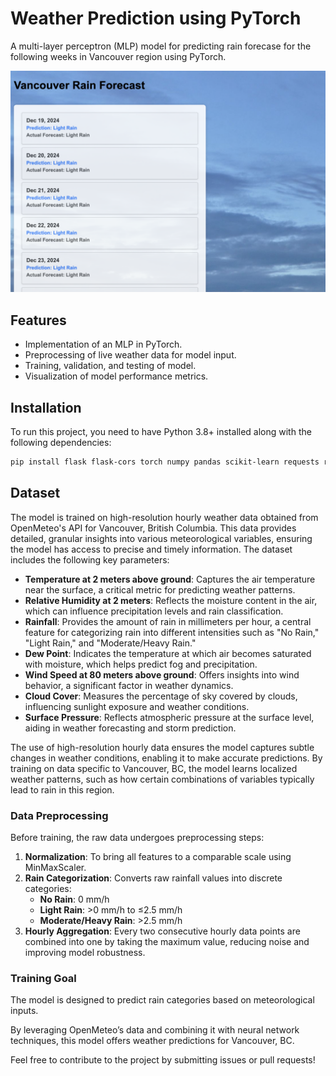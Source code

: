 # Weather Prediction using PyTorch

A multi-layer perceptron (MLP) model for predicting rain forecase for the following weeks in Vancouver region using PyTorch.

![Alt text](/demo.png)

## Features

- Implementation of an MLP in PyTorch.
- Preprocessing of live weather data for model input.
- Training, validation, and testing of model.
- Visualization of model performance metrics.

## Installation

To run this project, you need to have Python 3.8+ installed along with the following dependencies:

```bash
pip install flask flask-cors torch numpy pandas scikit-learn requests requests-cache retry-requests openmeteo_requests

```

## Dataset

The model is trained on high-resolution hourly weather data obtained from OpenMeteo's API for Vancouver, British Columbia. This data provides detailed, granular insights into various meteorological variables, ensuring the model has access to precise and timely information. The dataset includes the following key parameters:

- **Temperature at 2 meters above ground**: Captures the air temperature near the surface, a critical metric for predicting weather patterns.
- **Relative Humidity at 2 meters**: Reflects the moisture content in the air, which can influence precipitation levels and rain classification.
- **Rainfall**: Provides the amount of rain in millimeters per hour, a central feature for categorizing rain into different intensities such as "No Rain," "Light Rain," and "Moderate/Heavy Rain."
- **Dew Point**: Indicates the temperature at which air becomes saturated with moisture, which helps predict fog and precipitation.
- **Wind Speed at 80 meters above ground**: Offers insights into wind behavior, a significant factor in weather dynamics.
- **Cloud Cover**: Measures the percentage of sky covered by clouds, influencing sunlight exposure and weather conditions.
- **Surface Pressure**: Reflects atmospheric pressure at the surface level, aiding in weather forecasting and storm prediction.

The use of high-resolution hourly data ensures the model captures subtle changes in weather conditions, enabling it to make accurate predictions. By training on data specific to Vancouver, BC, the model learns localized weather patterns, such as how certain combinations of variables typically lead to rain in this region.

### Data Preprocessing
Before training, the raw data undergoes preprocessing steps:
1. **Normalization**: To bring all features to a comparable scale using MinMaxScaler.
2. **Rain Categorization**: Converts raw rainfall values into discrete categories:
   - **No Rain**: 0 mm/h
   - **Light Rain**: >0 mm/h to ≤2.5 mm/h
   - **Moderate/Heavy Rain**: >2.5 mm/h
3. **Hourly Aggregation**: Every two consecutive hourly data points are combined into one by taking the maximum value, reducing noise and improving model robustness.

### Training Goal
The model is designed to predict rain categories based on meteorological inputs.

By leveraging OpenMeteo’s data and combining it with neural network techniques, this model offers weather predictions for Vancouver, BC.



Feel free to contribute to the project by submitting issues or pull requests!
